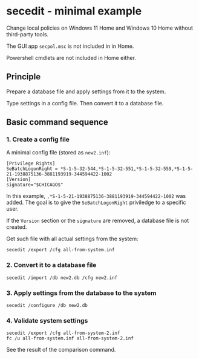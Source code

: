 # secedit - minimal example

Change local policies on Windows 11 Home and Windows 10 Home without third-party tools.

The GUI app `secpol.msc` is not included in in Home.

Powershell cmdlets are not included in Home either.

## Principle

Prepare a database file and apply settings from it to the system.

Type settings in a config file. Then convert it to a database file.

## Basic command sequence

### 1. Create a config file

A minimal config file (stored as `new2.inf`):
```
[Privilege Rights]
SeBatchLogonRight = *S-1-5-32-544,*S-1-5-32-551,*S-1-5-32-559,*S-1-5-21-1938875136-3881193919-344594422-1002
[Version]
signature="$CHICAGO$"
```

In this example, `,*S-1-5-21-1938875136-3881193919-344594422-1002` was added. The goal is to give the `SeBatchLogonRight` priviledge to a specific user.

If the `Version` section or the `signature` are removed, a database file is not created.

Get such file with all actual settings from the system:

```
secedit /export /cfg all-from-system.inf
```

### 2. Convert it to a database file

```
secedit /import /db new2.db /cfg new2.inf
```

### 3. Apply settings from the database to the system

```
secedit /configure /db new2.db
```

### 4. Validate system settings

```
secedit /export /cfg all-from-system-2.inf
fc /u all-from-system.inf all-from-system-2.inf
```

See the result of the comparison command.